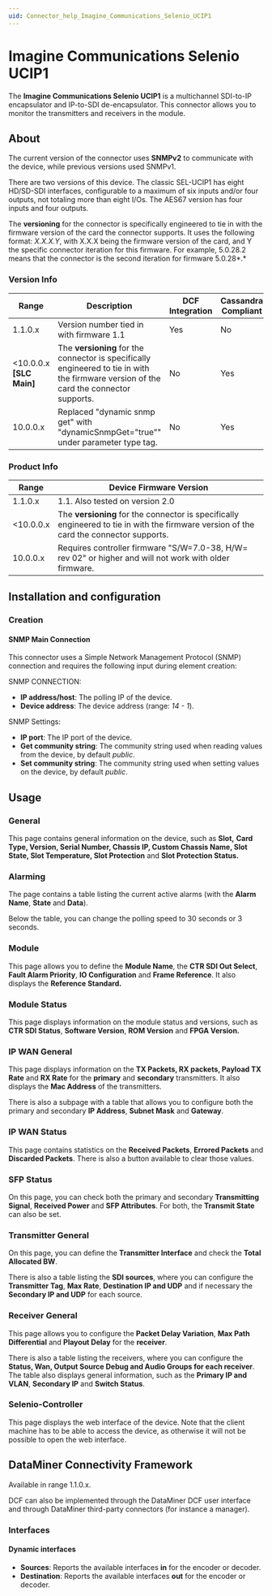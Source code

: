 ```yaml
---
uid: Connector_help_Imagine_Communications_Selenio_UCIP1
---
```


# Imagine Communications Selenio UCIP1

The **Imagine Communications Selenio UCIP1** is a multichannel SDI-to-IP encapsulator and IP-to-SDI de-encapsulator. This connector allows you to monitor the transmitters and receivers in the module.

## About

The current version of the connector uses **SNMPv2** to communicate with the device, while previous versions used SNMPv1.

There are two versions of this device. The classic SEL-UCIP1 has eight HD/SD-SDI interfaces, configurable to a maximum of six inputs and/or four outputs, not totaling more than eight I/Os. The AES67 version has four inputs and four outputs.

The **versioning** for the connector is specifically engineered to tie in with the firmware version of the card the connector supports. It uses the following format: *X.X.X.Y*, with X.X.X being the firmware version of the card, and Y the specific connector iteration for this firmware. For example, 5.0.28.2 means that the connector is the second iteration for firmware 5.0.28*.*

### Version Info

| **Range**            | **Description**                                                                                                                   | **DCF Integration** | **Cassandra Compliant** |
|-----------------------------|-----------------------------------------------------------------------------------------------------------------------------------|---------------------|-------------------------|
| 1.1.0.x                     | Version number tied in with firmware 1.1                                                                                          | Yes                 | No                      |
| \<10.0.0.x **\[SLC Main\]** | The **versioning** for the connector is specifically engineered to tie in with the firmware version of the card the connector supports. | No                  | Yes                     |
| 10.0.0.x                    | Replaced "dynamic snmp get" with "dynamicSnmpGet="true"" under parameter type tag.                                                | No                  | Yes                     |

### Product Info

| **Range** | **Device Firmware Version**                                                                                                       |
|------------------|-----------------------------------------------------------------------------------------------------------------------------------|
| 1.1.0.x          | 1.1. Also tested on version 2.0                                                                                                   |
| \<10.0.0.x       | The **versioning** for the connector is specifically engineered to tie in with the firmware version of the card the connector supports. |
| 10.0.0.x         | Requires controller firmware "S/W=7.0-38, H/W= rev 02" or higher and will not work with older firmware.                           |

## Installation and configuration

### Creation

#### SNMP Main Connection

This connector uses a Simple Network Management Protocol (SNMP) connection and requires the following input during element creation:

SNMP CONNECTION:

- **IP address/host**: The polling IP of the device.
- **Device address**: The device address (range: *14 - 1*).

SNMP Settings:

- **IP port**: The IP port of the device.
- **Get community string**: The community string used when reading values from the device, by default *public*.
- **Set community string**: The community string used when setting values on the device, by default *public*.

## Usage

### General

This page contains general information on the device, such as **Slot,** **Card Type, Version, Serial Number, Chassis IP, Custom Chassis Name, Slot State, Slot Temperature, Slot Protection** and **Slot Protection Status.**

### Alarming

The page contains a table listing the current active alarms (with the **Alarm Name**, **State** and **Data**).

Below the table, you can change the polling speed to 30 seconds or 3 seconds.

### Module

This page allows you to define the **Module Name**, the **CTR SDI Out Select**, **Fault Alarm Priority**, **IO Configuration** and **Frame Reference**. It also displays the **Reference Standard.**

### Module Status

This page displays information on the module status and versions, such as **CTR SDI Status**, **Software Version**, **ROM Version** and **FPGA Version.**

### IP WAN General

This page displays information on the **TX Packets, RX packets, Payload TX Rate** and **RX Rate** for the **primary** and **secondary** transmitters. It also displays the **Mac Address** of the transmitters.

There is also a subpage with a table that allows you to configure both the primary and secondary **IP Address**, **Subnet Mask** and **Gateway**.

### IP WAN Status

This page contains statistics on the **Received Packets**, **Errored Packets** and **Discarded Packets**. There is also a button available to clear those values.

### SFP Status

On this page, you can check both the primary and secondary **Transmitting Signal**, **Received Power** and **SFP Attributes**. For both, the **Transmit State** can also be set.

### Transmitter General

On this page, you can define the **Transmitter Interface** and check the **Total Allocated BW**.

There is also a table listing the **SDI sources**, where you can configure the **Transmitter Tag**, **Max Rate**, **Destination IP and UDP** and if necessary the **Secondary IP and UDP** for each source.

### Receiver General

This page allows you to configure the **Packet Delay Variation**, **Max Path Differential** and **Playout Delay** for the **receiver**.

There is also a table listing the receivers, where you can configure the **Status, Wan, Output Source Debug and Audio Groups for each receiver**. The table also displays general information, such as the **Primary IP and VLAN**, **Secondary IP** and **Switch Status**.

### Selenio-Controller

This page displays the web interface of the device. Note that the client machine has to be able to access the device, as otherwise it will not be possible to open the web interface.

## DataMiner Connectivity Framework

Available in range 1.1.0.x.

DCF can also be implemented through the DataMiner DCF user interface and through DataMiner third-party connectors (for instance a manager).

### Interfaces

#### Dynamic interfaces

- **Sources**: Reports the available interfaces **in** for the encoder or decoder.
- **Destination**: Reports the available interfaces **out** for the encoder or decoder.
